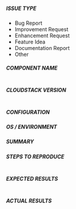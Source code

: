 <!--
Verify first that your issue/request is not already reported on GitHub.
Also test if the latest release and master branch are affected too.
Always add information AFTER of these HTML comments, but no need to delete the comments.
-->

##### ISSUE TYPE
<!-- Pick one below and delete the rest -->
 * Bug Report
 * Improvement Request
 * Enhancement Request
 * Feature Idea
 * Documentation Report
 * Other

##### COMPONENT NAME
<!--
Categorize the issue, e.g. API, VR, VPN, UI, etc.
-->
~~~

~~~

##### CLOUDSTACK VERSION
<!--
New line separated list of affected versions, commit ID for issues on master branch.
-->

~~~

~~~

##### CONFIGURATION
<!--
Information about the configuration if relevant, e.g. basic network, advanced networking, etc.  N/A otherwise
-->


##### OS / ENVIRONMENT
<!--
Information about the environment if relevant, N/A otherwise
-->


##### SUMMARY
<!-- Explain the problem/feature briefly -->


##### STEPS TO REPRODUCE
<!--
For bugs, show exactly how to reproduce the problem, using a minimal test-case. Use Screenshots if accurate.

For new features, show how the feature would be used.
-->

<!-- Paste example playbooks or commands between quotes below -->
~~~

~~~

<!-- You can also paste gist.github.com links for larger files -->

##### EXPECTED RESULTS
<!-- What did you expect to happen when running the steps above? -->

~~~

~~~

##### ACTUAL RESULTS
<!-- What actually happened? -->

<!-- Paste verbatim command output between quotes below -->
~~~

~~~
